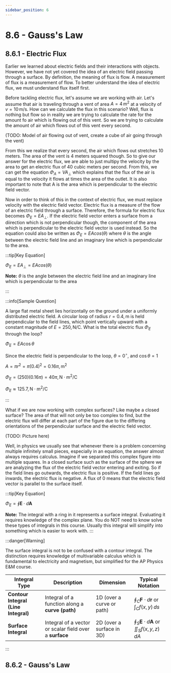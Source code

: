 ```yaml
---
sidebar_position: 6
---
```


# 8.6 - Gauss's Law

## 8.6.1 - Electric Flux

Earlier we learned about electric fields and their interactions with objects. However, we have not yet covered the idea of an electric field passing through a surface. By definition, the meaning of flux is flow. A measurement of flux is a measurement of flow. To better understand the idea of electric flux, we must understand flux itself first. 

Before tackling electric flux, let's assume we are working with air. Let's assume that air is traveling through a vent of area $A = 4 \, \text{m}^2$ at a velocity of $v = 10 \, \text{m/s}$. How can we calculate the flux in this scenario? Well, flux is nothing but flow so in reality we are trying to calculate the rate for the amount fo air which is flowing out of this vent. So we are trying to calculate the amount of air which flows out of this vent every second.

(TODO: Model of air flowing out of vent, create a cube of air going through the vent)

From this we realize that every second, the air which flows out stretches 10 meters. The area of the vent is 4 meters squared though. So to give our answer for the electric flux, we are able to just multipy the velocity by the area to get an electric flux of 40 cubic meters per second. From this, we can get the equation $\Phi_A = VA_{\perp}$ which explains that the flux of the air is equal to the velocity it flows at times the area of the outlet. It is also important to note that A is the area which is perpendicular to the electric field vector. 

Now in order to think of this in the context of electric flux, we must replace velocity with the electric field vector. Electric flux is a measure of the flow of an electric field through a surface. Therefore, the formula for electric flux becomes $\Phi_E = EA_{\perp}$. If the electric field vector enters a surface from a diirection which is not perpendicular though, the component of the area which is perpendicular to the electric field vector is used instead. So the equation could also be written as $\Phi_E = EAcos(\theta)$ where $\theta$ is the angle between the electric field line and an imaginary line which is perpendicular to the area.

:::tip[Key Equation]

$\Phi_E = EA_{\perp} = EAcos(\theta)$

**Note:** $\theta$ is the angle between the electric field line and an imaginary line which is perpendicular to the area

:::

:::info[Sample Question]

A large flat metal sheet lies horizontally on the ground under a uniformly distributed electric field. A circular loop of radius $r = 0.4 , \text{m}$ is held perpendicular to the field lines, which point vertically upward with a constant magnitude of $E = 250 , \text{N/C}$. What is the total electric flux $\Phi_E$ through the loop?

$\Phi_E = EA\cos\theta$

Since the electric field is perpendicular to the loop, $\theta = 0^\circ$, and $\cos\theta = 1$

$A = \pi r^2 = \pi (0.4)^2 = 0.16\pi , \text{m}^2$

$\Phi_E = (250)(0.16\pi) = 40\pi , \text{N} \cdot \text{m}^2/\text{C}$

$\Phi_E \approx 125.7 , \text{N} \cdot \text{m}^2/\text{C}$

:::

What if we are now working with complex surfaces? Like maybe a closed surface? The area of that will not only be too complex to find, but the electric flux will differ at each part of the figure due to the differing orientations of the perpendicular surface and the electric field vector.

(TODO: Picture here)

Well, in physics we usually see that whenever there is a problem concerning multiple infinitely small pieces, especially in an equation, the answer almost always requires calculus. Imagine if we separated this complex figure into multiple squares. In a closed surface such as the surface of the sphere we are analyzing the flux of the electric field vector entering and exiting. So if the field lines go outwards, the electric flux is positive. If the field lines go inwards, the electric flux is negative. A flux of 0 means that the electric field vector is parallel to the surface itself.


:::tip[Key Equation]

$\Phi_E = \oint \mathbf{E} \cdot d\mathbf{A}$

**Note:** The integral with a ring in it represents a surface integral. Evaluating it requires knowledge of the complex plane. You do NOT need to know solve these types of integrals in this course. Usually this integral will simplify into something which is easier to work with. 
:::

:::danger[Warning]

The surface integral is not to be confused with a contour integral. The distinction requires knowledge of multivariable calculus which is fundamental to electricity and magnetism, but simplified for the AP Physics E&M course.

| Integral Type                  | Description                               | Dimension                  | Typical Notation                              |
|-------------------------------|-------------------------------------------|----------------------------|----------------------------------------------|
| **Contour Integral (Line Integral)** | Integral of a function along a **curve (path)** | 1D (over a curve or path)   | $\displaystyle \oint_C \mathbf{F} \cdot d\mathbf{r}$ or $\displaystyle \int_C f(x,y) \, ds$ |
| **Surface Integral**           | Integral of a vector or scalar field over a **surface** | 2D (over a surface in 3D)  | $\displaystyle \oint_S \mathbf{E} \cdot d\mathbf{A}$ or $\displaystyle \iint_S f(x,y,z) \, dA$ |


:::

## 8.6.2 - Gauss's Law